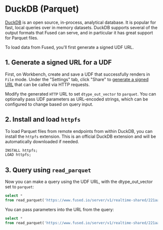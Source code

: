 # DuckDB (Parquet)

[DuckDB](https://duckdb.org/) is an open source, in-process, analytical database. It is popular for fast, local queries over in memory datasets. DuckDB supports several of the output formats that Fused can serve, and in particular it has great support for Parquet files.

To load data from Fused, you'll first generate a signed UDF URL.

## 1. Generate a signed URL for a UDF

First, on Workbench, create and save a UDF that successfully renders in `File` mode. Under the "Settings" tab, click "Share" to [generate a signed URL](/basics/core-concepts/#generate-endpoints-with-workbench) that can be called via HTTP requests. 

Modify the generated `HTTP` URL to set `dtype_out_vector` to `parquet`. You can optionally pass UDF parameters as URL-encoded strings, which can be configured to change based on query input.

## 2. Install and load `httpfs`

To load Parquet files from remote endpoints from within DuckDB, you can install the `httpfs` extension. This is an official DuckDB extension and will be automatically downloaded if needed.

```sql
INSTALL httpfs;
LOAD httpfs;
```

## 3. Query using `read_parquet`

Now you can make a query using the UDF URL, with the dtype_out_vector set to `parquet`:

```sql
select *
from read_parquet('https://www.fused.io/server/v1/realtime-shared/221aa65f3d96f1a320ed0f4eea0d320724c0ddc0c75cbf70df711def11e2ecc5/run/file?dtype_out_vector=parquet');
```

You can pass parameters into the URL from the query:

```sql
select *
from read_parquet('https://www.fused.io/server/v1/realtime-shared/221aa65f3d96f1a320ed0f4eea0d320724c0ddc0c75cbf70df711def11e2ecc5/run/file?dtype_out_vector=parquet&resolution=13');
```
